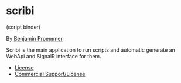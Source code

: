 # scribi
(script binder)

By [Benjamin Proemmer](https://github.com/proemmer)

Scribi is the main application to run scripts and automatic generate an WebApi and SignalR interface for them.

- [License](LICENSE)
- [Commercial Support/License](http://www.insite-gmbh.de/kontakt.html)
